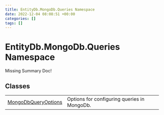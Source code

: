 ```yaml
---
title: EntityDb.MongoDb.Queries Namespace
date: 2022-12-04 08:08:51 +00:00
categories: []
tags: []
---
```


# EntityDb.MongoDb.Queries Namespace
Missing Summary Doc!
## Classes
<table><tr><td><a href='dotnet/entitydb-mongodb-queries-mongodbqueryoptions'>MongoDbQueryOptions</a></td><td>
Options for configuring queries in MongoDb.
</td></tr></table>
